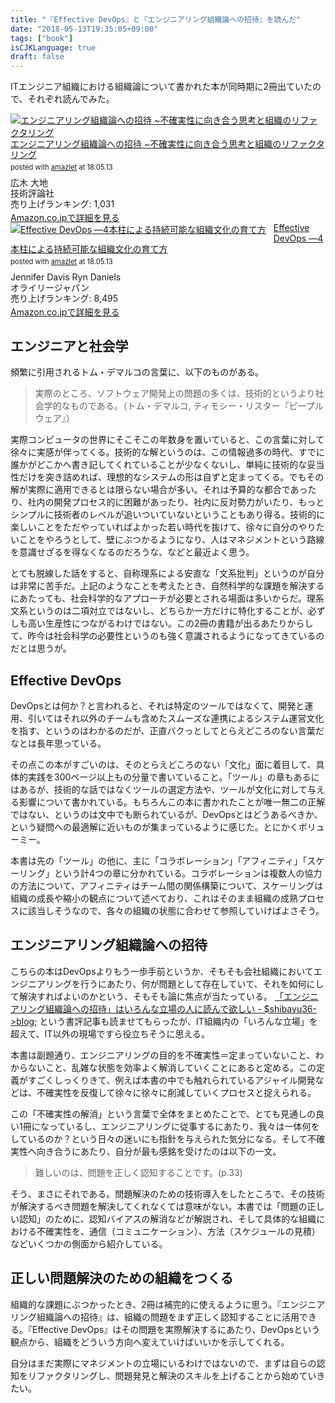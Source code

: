 ```yaml
---
title: "『Effective DevOps』と『エンジニアリング組織論への招待』を読んだ"
date: "2018-05-13T19:35:05+09:00"
tags: ["book"]
isCJKLanguage: true
draft: false
---
```


ITエンジニア組織における組織論について書かれた本が同時期に2冊出ていたので、それぞれ読んでみた。

<div class="amazlet-box" style="margin-bottom:0px;"><div class="amazlet-image" style="float:left;margin:0px 12px 1px 0px;"><a href="http://www.amazon.co.jp/exec/obidos/ASIN/4774196053/diary081213-22/ref=nosim/" name="amazletlink" target="_blank"><img src="https://images-fe.ssl-images-amazon.com/images/I/51zMvVL4MeL._SL160_.jpg" alt="エンジニアリング組織論への招待 ~不確実性に向き合う思考と組織のリファクタリング" style="border: none;" /></a></div><div class="amazlet-info" style="line-height:120%; margin-bottom: 10px"><div class="amazlet-name" style="margin-bottom:10px;line-height:120%"><a href="http://www.amazon.co.jp/exec/obidos/ASIN/4774196053/diary081213-22/ref=nosim/" name="amazletlink" target="_blank">エンジニアリング組織論への招待 ~不確実性に向き合う思考と組織のリファクタリング</a><div class="amazlet-powered-date" style="font-size:80%;margin-top:5px;line-height:120%">posted with <a href="http://www.amazlet.com/" title="amazlet" target="_blank">amazlet</a> at 18.05.13</div></div><div class="amazlet-detail">広木 大地 <br />技術評論社 <br />売り上げランキング: 1,031<br /></div><div class="amazlet-sub-info" style="float: left;"><div class="amazlet-link" style="margin-top: 5px"><a href="http://www.amazon.co.jp/exec/obidos/ASIN/4774196053/diary081213-22/ref=nosim/" name="amazletlink" target="_blank">Amazon.co.jpで詳細を見る</a></div></div></div><div class="amazlet-footer" style="clear: left"></div></div>


<div class="amazlet-box" style="margin-bottom:0px;"><div class="amazlet-image" style="float:left;margin:0px 12px 1px 0px;"><a href="http://www.amazon.co.jp/exec/obidos/ASIN/4873118352/diary081213-22/ref=nosim/" name="amazletlink" target="_blank"><img src="https://images-fe.ssl-images-amazon.com/images/I/51hSE7AENQL._SL160_.jpg" alt="Effective DevOps ―4本柱による持続可能な組織文化の育て方" style="border: none;" /></a></div><div class="amazlet-info" style="line-height:120%; margin-bottom: 10px"><div class="amazlet-name" style="margin-bottom:10px;line-height:120%"><a href="http://www.amazon.co.jp/exec/obidos/ASIN/4873118352/diary081213-22/ref=nosim/" name="amazletlink" target="_blank">Effective DevOps ―4本柱による持続可能な組織文化の育て方</a><div class="amazlet-powered-date" style="font-size:80%;margin-top:5px;line-height:120%">posted with <a href="http://www.amazlet.com/" title="amazlet" target="_blank">amazlet</a> at 18.05.13</div></div><div class="amazlet-detail">Jennifer Davis Ryn Daniels <br />オライリージャパン <br />売り上げランキング: 8,495<br /></div><div class="amazlet-sub-info" style="float: left;"><div class="amazlet-link" style="margin-top: 5px"><a href="http://www.amazon.co.jp/exec/obidos/ASIN/4873118352/diary081213-22/ref=nosim/" name="amazletlink" target="_blank">Amazon.co.jpで詳細を見る</a></div></div></div><div class="amazlet-footer" style="clear: left"></div></div>

## エンジニアと社会学

頻繁に引用されるトム・デマルコの言葉に、以下のものがある。

> 実際のところ、ソフトウェア開発上の問題の多くは、技術的というより社会学的なものである。（トム・デマルコ, ティモシー・リスター『ピープルウェア』）

実際コンピュータの世界にそこそこの年数身を置いていると、この言葉に対して徐々に実感が伴ってくる。技術的な解というのは、この情報過多の時代、すでに誰かがどこかへ書き記してくれていることが少なくないし、単純に技術的な妥当性だけを突き詰めれば、理想的なシステムの形は自ずと定まってくる。でもその解が実際に適用できるとは限らない場合が多い。それは予算的な都合であったり、社内の開発プロセス的に困難があったり、社内に反対勢力がいたり、もっとシンプルに技術者のレベルが追いついていないということもあり得る。技術的に楽しいことをただやっていればよかった若い時代を抜けて、徐々に自分のやりたいことをやろうとして、壁にぶつかるようになり、人はマネジメントという路線を意識せざるを得なくなるのだろうな、などと最近よく思う。

とても脱線した話をすると、自称理系による安直な「文系批判」というのが自分は非常に苦手だ。上記のようなことを考えたとき、自然科学的な課題を解決するにあたっても、社会科学的なアプローチが必要とされる場面は多いからだ。理系文系というのは二項対立ではないし、どちらか一方だけに特化することが、必ずしも高い生産性につながるわけではない。この2冊の書籍が出るあたりからして、昨今は社会科学の必要性というのも強く意識されるようになってきているのだとは思うが。

## Effective DevOps

DevOpsとは何か？と言われると、それは特定のツールではなくて、開発と運用、引いてはそれ以外のチームも含めたスムーズな連携によるシステム運営文化を指す、というのはわかるのだが、正直バクっとしてとらえどころのない言葉だなとは長年思っている。

その点この本がすごいのは、そのとらえどころのない「文化」面に着目して、具体的実践を300ページ以上もの分量で書いていること。「ツール」の章もあるにはあるが、技術的な話ではなくツールの選定方法や、ツールが文化に対して与える影響について書かれている。もちろんこの本に書かれたことが唯一無二の正解ではない、というのは文中でも断られているが、DevOpsとはどうあるべきか、という疑問への最適解に近いものが集まっているように感じた。とにかくボリューミー。

本書は先の「ツール」の他に、主に「コラボレーション」「アフィニティ」「スケーリング」という計4つの章に分かれている。コラボレーションは複数人の協力の方法について、アフィニティはチーム間の関係構築について、スケーリングは組織の成長や縮小の観点について述べており、これはそのまま組織の成熟プロセスに該当しそうなので、各々の組織の状態に合わせて参照していけばよさそう。

## エンジニアリング組織論への招待

こちらの本はDevOpsよりもう一歩手前というか、そもそも会社組織においてエンジニアリングを行うにあたり、何が問題として存在していて、それを如何にして解決すればよいのかという、そもそも論に焦点が当たっている。 [「エンジニアリング組織論への招待」はいろんな立場の人に読んで欲しい - $shibayu36->blog;](http://blog.shibayu36.org/entry/2018/03/27/193000) という書評記事も読ませてもらったが、IT組織内の「いろんな立場」を超えて、IT以外の現場ですら役立ちそうに思える。

本書は副題通り、エンジニアリングの目的を不確実性＝定まっていないこと、わからないこと、乱雑な状態を効率よく解消していくことにあると定める。この定義がすごくしっくりきて、例えば本書の中でも触れられているアジャイル開発などは、不確実性を反復して徐々に徐々に削減していくプロセスと捉えられる。

この「不確実性の解消」という言葉で全体をまとめたことで、とても見通しの良い1冊になっているし、エンジニアリングに従事するにあたり、我々は一体何をしているのか？という日々の迷いにも指針を与えられた気分になる。そして不確実性へ向き合うにあたり、自分が最も感銘を受けたのは以下の一文。

> 難しいのは、問題を正しく認知することです。(p.33)

そう、まさにそれである。問題解決のための技術導入をしたところで、その技術が解決するべき問題を解決してくれなくては意味がない。本書では「問題の正しい認知」のために、認知バイアスの解消などが解説され、そして具体的な組織における不確実性を、通信（コミュニケーション）、方法（スケジュールの見積）などいくつかの側面から紹介している。

## 正しい問題解決のための組織をつくる

組織的な課題にぶつかったとき、2冊は補完的に使えるように思う。『エンジニアリング組織論への招待』は、組織の問題をまず正しく認知することに活用できる。『Effective DevOps』はその問題を実際解決するにあたり、DevOpsという観点から、組織をどういう方向へ変えていけばいいかを示してくれる。

自分はまだ実際にマネジメントの立場にいるわけではないので、まずは自らの認知をリファクタリングし、問題発見と解決のスキルを上げることから始めていきたい。
